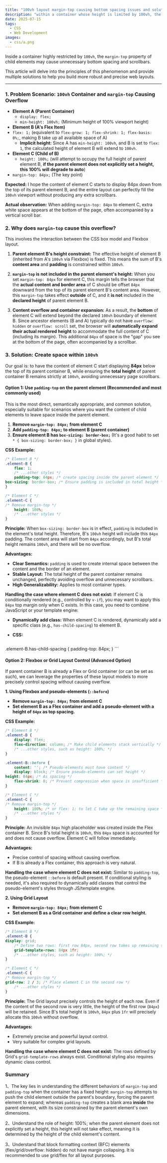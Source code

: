 ```yaml
---
title: "100vh layout margin-top causing bottom spacing issues and solutions"
description: "within a container whose height is limited by 100vh, the margin-top property of a child element may cause unnecessary bottom spacing and scrollbars."
date: 2025-07-15
tags:
  - CSS
  - Web Development
images:
  - css/a.png
---
```



Inside a container highly restricted by `100vh`, the `margin-top` property of child elements may cause unnecessary bottom spacing and scrollbars.

This article will delve into the principles of this phenomenon and provide multiple solutions to help you build more robust and precise web layouts.

---

### 1. Problem Scenario: `100vh` Container and `margin-top` Causing Overflow

*   **Element A (Parent Container)**
    *   `display: flex;`
    *   `min-height: 100vh;` (Minimum height of 100% viewport height)
*   **Element B (A's Flex Item)**
*   `flex: 1;` (equivalent to `flex-grow: 1; flex-shrink: 1; flex-basis: 0%;`, making B take up all available space of A)
    *   **Implicit height:** Since A has `min-height: 100vh`, and B is set to `flex: 1`, the calculated height of element B will extend to `100vh`.
*   **Element C (Child of B)**
    *   `height: 100%;` (will attempt to occupy the full height of parent element B, **if the parent element does not explicitly set a height, this 100% will degrade to auto**)
*   `margin-top: 84px;` (The key point)

**Expected:**
I hope the content of element C starts to display 84px down from the top of its parent element B, and the entire layout can perfectly fill the `100vh` viewport without producing any extra scrollbars.

**Actual observation:**
When adding `margin-top: 84px` to element C, extra white space appears at the bottom of the page, often accompanied by a vertical scroll bar.

### 2. Why does `margin-top` cause this overflow?

This involves the interaction between the CSS box model and Flexbox layout.

1.  **Parent element B's height constraint:** The effective height of element B (inherited from A's `100vh` via Flexbox) is fixed. This means the sum of B's **content area** and **padding** is constrained within `100vh`.

2.  **`margin-top` is not included in the parent element's height:** When you set `margin-top: 84px` for element C, this margin tells the browser that the **actual content and border area** of C should be offset `84px` downward from the top of its parent element B's content area. However, this `margin-top` takes effect **outside** of C, and it **is not** included in the **declared height** of parent element B.

3.  **Content overflow and container expansion:** As a result, the **bottom** of element C will extend beyond the declared `100vh` boundary of element B. Since ancestor elements (B and A) typically do not have `overflow: hidden` or `overflow: scroll` set, the browser will **automatically expand their actual rendered height** to accommodate the full content of C (including its margin). This additional `84px` of space is the "gap" you see at the bottom of the page, often accompanied by a scrollbar.

### 3. Solution: Create space within `100vh`

Our goal is: to have the content of element C start displaying **84px** below the top of its parent container B, while ensuring the **total height** of parent container B remains strictly at `100vh`, avoiding unnecessary page scrollbars.

#### Option 1: Use `padding-top` on the parent element (Recommended and most commonly used)

This is the most direct, semantically appropriate, and common solution, especially suitable for scenarios where you want the content of child elements to leave space inside the parent element.

1.  **Remove `margin-top: 84px;` from element C**
2.  **Add `padding-top: 84px;` to element B (parent container)**
3.  **Ensure element B has `box-sizing: border-box;`** (It's a good habit to set `* { box-sizing: border-box; }` in global styles).

**CSS Example:**

```css
/* Element B */
.element-B {
    flex: 1;
    /* ...other styles */
    padding-top: 84px; /* create spacing inside the parent element */
box-sizing: border-box; /* Ensure padding is included in total height */
}

/* Element C */
.element-C {
/* Remove margin-top */
    height: 100%;
    /* ...other styles */
}
```

**Principle:**
When `box-sizing: border-box` is in effect, `padding` is included in the element's total height. Therefore, B's `100vh` height will include this `84px` padding. The content area will start from `84px` accordingly, but B's total height remains `100vh`, and there will be no overflow.

**Advantages:**
*   **Clear Semantics:** `padding` is used to create internal space between the content and the border of an element.
*   **Stable Layout:** The total height of the parent container remains unchanged, perfectly avoiding overflow and unnecessary scrollbars.
*   **High Generalizability:** Applies to most container types.

**Handling the case where element C does not exist:**
If element C is conditionally rendered (e.g., controlled by `v-if`), you may want to apply this `84px` top margin only when C exists. In this case, you need to combine JavaScript or your template engine:

*   **Dynamically add class:** When element C is rendered, dynamically add a specific class (e.g., `has-child-spacing`) to element B.
*   **CSS:**

    ```css
.element-B.has-child-spacing {
        padding-top: 84px;
    }
    ```

#### Option 2: Flexbox or Grid Layout Control (Advanced Option)

If parent container B is already a Flex or Grid container (or can be set as such), we can leverage the properties of these layout models to more precisely control spacing without causing overflow.

**1. Using Flexbox and pseudo-elements (`::before`)**

*   **Remove `margin-top: 84px;` from element C**
*   **Set element B as a Flex container and add a pseudo-element with a height of `84px` as top spacing.**

**CSS Example:**

```css
/* Element B */
.element-B {
    display: flex;
    flex-direction: column; /* Make child elements stack vertically */
    /* ...other styles, such as height: 100%; */
}

.element-B::before {
    content: ''; /* Pseudo-elements must have content */
    display: block; /* Ensure pseudo-elements can set height */
height: 84px; /* As spacing */
    flex-shrink: 0; /* Prevent compression when space is insufficient */
}

/* Element C */
.element-C {
/* Remove margin-top */
    height: 100%; /* or flex: 1; to let C take up the remaining space */
    /* ...other styles */
}
```

**Principle:**
An invisible `84px` high placeholder was created inside the Flex container B. Since B's total height is `100vh`, this `84px` space is accounted for and does not cause overflow. Element C will follow immediately.

**Advantages:**
*   Precise control of spacing without causing overflow.
*   If B is already a Flex container, this approach is very natural.

**Handling the case where element C does not exist:**
Similar to `padding-top`, the pseudo-element `::before` is default present. If conditional styling is needed, it's also required to dynamically add classes that control the pseudo-element's styles through JS/template engine.

**2. Using Grid Layout**

*   **Remove `margin-top: 84px;` from element C**
*   **Set element B as a Grid container and define a clear row height.**

**CSS Example:**

```css
/* Element B */
.element-B {
display: grid;
    /* Define two rows: first row 84px, second row takes up remaining space */
    grid-template-rows: 84px 1fr;
    /* ...other styles, such as height: 100%; */
}

/* Element C */
.element-C {
/* Remove margin-top */
grid-row: 2 / 3; /* Place element C in the second row */
    /* ...other styles */
}
```

**Principle:**
The Grid layout precisely controls the height of each row. Even if the content of the second row is very little, the height of the first row (`84px`) will be retained. Since B's total height is `100vh`, `84px` plus `1fr` will precisely allocate this `100vh` without overflow.

**Advantages:**
*   Extremely precise and powerful layout control.
*   Very suitable for complex grid layouts.

**Handling the case where element C does not exist:**
The rows defined by Grid's `grid-template-rows` always exist. Conditional styling also requires dynamic class control.


### Summary

1、The key lies in understanding the different behaviors of `margin-top` and `padding-top` when the container has a fixed height: `margin-top` attempts to push the child element outside the parent's boundary, forcing the parent element to expand; whereas `padding-top` creates a blank area **inside** the parent element, with its size constrained by the parent element's own dimensions.

2、Understand the role of height: 100%; when the parent element does not explicitly set a height, this height will not take effect, meaning it is determined by the height of the child element's content.

3、Understand that block formatting context (BFC) elements (flex/grid/overflow: hidden) do not have margin collapsing. It is recommended to use grid/flex for all layout purposes.